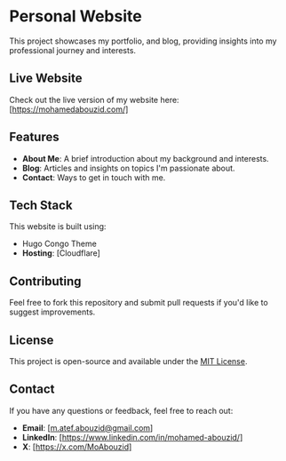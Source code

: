 # Personal Website

This project showcases my portfolio, and blog, providing insights into my professional journey and interests.

## Live Website
Check out the live version of my website here: [https://mohamedabouzid.com/]

## Features
- **About Me**: A brief introduction about my background and interests.
- **Blog**: Articles and insights on topics I'm passionate about.
- **Contact**: Ways to get in touch with me.

## Tech Stack
This website is built using:
- Hugo Congo Theme
- **Hosting**: [Cloudflare]

## Contributing
Feel free to fork this repository and submit pull requests if you'd like to suggest improvements.

## License
This project is open-source and available under the [MIT License](LICENSE).

## Contact
If you have any questions or feedback, feel free to reach out:
- **Email**: [m.atef.abouzid@gmail.com]
- **LinkedIn**: [https://www.linkedin.com/in/mohamed-abouzid/]
- **X**: [https://x.com/MoAbouzid]
